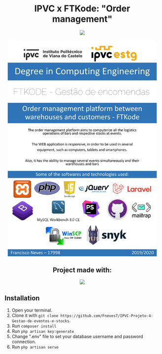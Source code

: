 <div align=center>
  
# IPVC x FTKode: "Order management"  
  ![](https://komarev.com/ghpvc/?username=fneves7-IPVC-Projeto-4&label=Visualizations)
  
  <img src="https://github.com/Fneves7/IPVC-Projeto-4-Gestao-de-eventos-e-stocks/blob/master/_extra/PosterP4_17998_FTKODE.jpg" height="700">

  <h2>Project made with:</h2>  
  <p> <img src="https://skillicons.dev/icons?i=html,js,css,bootstrap,php,mysql,laravel" /> <p/>
</div>

## Installation
1. Open your terminal.
2. Clone it with `git clone https://github.com/Fneves7/IPVC-Projeto-4-Gestao-de-eventos-e-stocks`.
3. Run `composer install`
4. Run `php artisan key:generate`
5. Change ".env" file to set your database username and password connection.
6. Run `php artisan serve`
